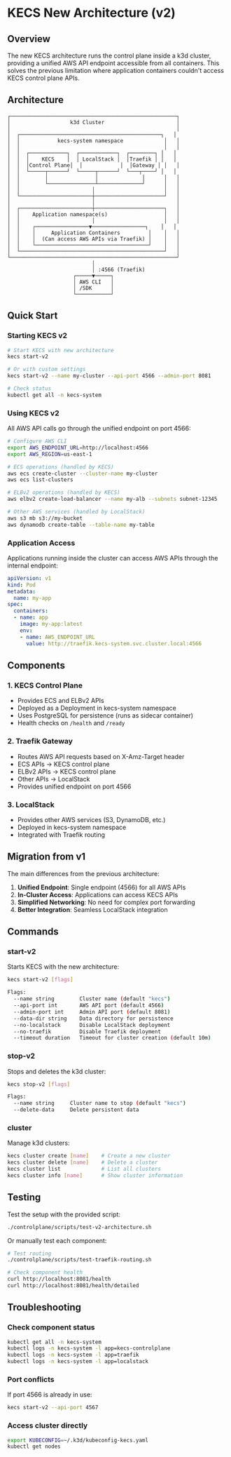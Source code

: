 # KECS New Architecture (v2)

## Overview

The new KECS architecture runs the control plane inside a k3d cluster, providing a unified AWS API endpoint accessible from all containers. This solves the previous limitation where application containers couldn't access KECS control plane APIs.

## Architecture

```
┌─────────────────────────────────────────────────────┐
│                   k3d Cluster                       │
│                                                     │
│  ┌─────────────────────────────────────────────┐   │
│  │            kecs-system namespace             │   │
│  │                                              │   │
│  │  ┌────────────┐  ┌────────────┐  ┌────────┐ │   │
│  │  │    KECS    │  │ LocalStack │  │Traefik │ │   │
│  │  │Control Plane│  │            │  │Gateway │ │   │
│  │  └─────┬──────┘  └─────┬──────┘  └───┬────┘ │   │
│  │        │               │              │      │   │
│  │        └───────────────┴──────────────┘      │   │
│  │                       │                      │   │
│  └───────────────────────┼──────────────────────┘   │
│                          │                          │
│  ┌───────────────────────┼──────────────────────┐   │
│  │    Application namespace(s)                  │   │
│  │                       │                      │   │
│  │    ┌─────────────────▼─────────────────┐    │   │
│  │    │     Application Containers         │    │   │
│  │    │  (Can access AWS APIs via Traefik) │    │   │
│  │    └────────────────────────────────────┘    │   │
│  └──────────────────────────────────────────────┘   │
└─────────────────────────────────────────────────────┘
                           │
                           │ :4566 (Traefik)
                     ┌─────▼─────┐
                     │ AWS CLI   │
                     │ /SDK      │
                     └───────────┘
```

## Quick Start

### Starting KECS v2

```bash
# Start KECS with new architecture
kecs start-v2

# Or with custom settings
kecs start-v2 --name my-cluster --api-port 4566 --admin-port 8081

# Check status
kubectl get all -n kecs-system
```

### Using KECS v2

All AWS API calls go through the unified endpoint on port 4566:

```bash
# Configure AWS CLI
export AWS_ENDPOINT_URL=http://localhost:4566
export AWS_REGION=us-east-1

# ECS operations (handled by KECS)
aws ecs create-cluster --cluster-name my-cluster
aws ecs list-clusters

# ELBv2 operations (handled by KECS)
aws elbv2 create-load-balancer --name my-alb --subnets subnet-12345

# Other AWS services (handled by LocalStack)
aws s3 mb s3://my-bucket
aws dynamodb create-table --table-name my-table
```

### Application Access

Applications running inside the cluster can access AWS APIs through the internal endpoint:

```yaml
apiVersion: v1
kind: Pod
metadata:
  name: my-app
spec:
  containers:
  - name: app
    image: my-app:latest
    env:
    - name: AWS_ENDPOINT_URL
      value: http://traefik.kecs-system.svc.cluster.local:4566
```

## Components

### 1. KECS Control Plane
- Provides ECS and ELBv2 APIs
- Deployed as a Deployment in kecs-system namespace
- Uses PostgreSQL for persistence (runs as sidecar container)
- Health checks on `/health` and `/ready`

### 2. Traefik Gateway
- Routes AWS API requests based on X-Amz-Target header
- ECS APIs → KECS control plane
- ELBv2 APIs → KECS control plane
- Other APIs → LocalStack
- Provides unified endpoint on port 4566

### 3. LocalStack
- Provides other AWS services (S3, DynamoDB, etc.)
- Deployed in kecs-system namespace
- Integrated with Traefik routing

## Migration from v1

The main differences from the previous architecture:

1. **Unified Endpoint**: Single endpoint (4566) for all AWS APIs
2. **In-Cluster Access**: Applications can access KECS APIs
3. **Simplified Networking**: No need for complex port forwarding
4. **Better Integration**: Seamless LocalStack integration

## Commands

### start-v2
Starts KECS with the new architecture:
```bash
kecs start-v2 [flags]

Flags:
  --name string        Cluster name (default "kecs")
  --api-port int       AWS API port (default 4566)
  --admin-port int     Admin API port (default 8081)
  --data-dir string    Data directory for persistence
  --no-localstack      Disable LocalStack deployment
  --no-traefik         Disable Traefik deployment
  --timeout duration   Timeout for cluster creation (default 10m)
```

### stop-v2
Stops and deletes the k3d cluster:
```bash
kecs stop-v2 [flags]

Flags:
  --name string     Cluster name to stop (default "kecs")
  --delete-data     Delete persistent data
```

### cluster
Manage k3d clusters:
```bash
kecs cluster create [name]    # Create a new cluster
kecs cluster delete [name]    # Delete a cluster
kecs cluster list             # List all clusters
kecs cluster info [name]      # Show cluster information
```

## Testing

Test the setup with the provided script:
```bash
./controlplane/scripts/test-v2-architecture.sh
```

Or manually test each component:
```bash
# Test routing
./controlplane/scripts/test-traefik-routing.sh

# Check component health
curl http://localhost:8081/health
curl http://localhost:8081/health/detailed
```

## Troubleshooting

### Check component status
```bash
kubectl get all -n kecs-system
kubectl logs -n kecs-system -l app=kecs-controlplane
kubectl logs -n kecs-system -l app=traefik
kubectl logs -n kecs-system -l app=localstack
```

### Port conflicts
If port 4566 is already in use:
```bash
kecs start-v2 --api-port 4567
```

### Access cluster directly
```bash
export KUBECONFIG=~/.k3d/kubeconfig-kecs.yaml
kubectl get nodes
```